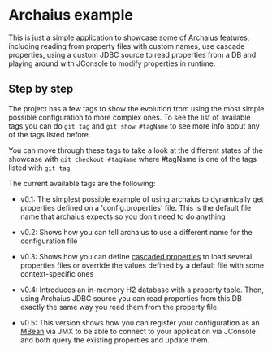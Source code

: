 Archaius example
================

This is just a simple application to showcase some of [Archaius](https://github.com/Netflix/archaius) features, including
reading from property files with custom names, use cascade properties, using a custom JDBC source to read properties from
a DB and playing around with JConsole to modify properties in runtime.

## Step by step

The project has a few tags to show the evolution from using the most simple possible configuration to more complex ones.
To see the list of available tags you can do ```git tag``` and ```git show #tagName``` to see more info about any of the
tags listed before.

You can move through these tags to take a look at the different states of the showcase with
```git checkout #tagName``` where #tagName is one of the tags listed with ```git tag```. 

The current available tags are the following:

  * v0.1: The simplest possible example of using archaius to dynamically get properties defined on a 'config.properties'
    file. This is the default file name that archaius expects so you don't need to do anything
    
  * v0.2: Shows how you can tell archaius to use a different name for the configuration file
  
  * v0.3: Shows how you can define [cascaded properties](https://github.com/Netflix/archaius/wiki/Deployment-context) to
  load several properties files or override the values defined by a default file with some context-specific ones
  
  * v0.4: Introduces an in-memory H2 database with a property table. Then, using Archaius JDBC source you can read
  properties from this DB exactly the same way you read them from the property file.
  
  * v0.5: This version shows how you can register your configuration as an [MBean](http://docs.oracle.com/javase/tutorial/jmx/mbeans/)
  via JMX to be able to connect to your application via JConsole and both query the existing properties and update them.
